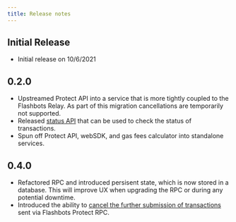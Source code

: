 ```yaml
---
title: Release notes
---
```


## Initial Release
- Initial release on 10/6/2021

## 0.2.0
- Upstreamed Protect API into a service that is more tightly coupled to the Flashbots Relay. As part of this migration cancellations are temporarily not supported.
- Released [status API](/flashbots-protect/rpc/status-api) that can be used to check the status of transactions.
- Spun off Protect API, webSDK, and gas fees calculator into standalone services.

## 0.4.0
- Refactored RPC and introduced persisent state, which is now stored in a database. This will improve UX when upgrading the RPC or during any potential downtime.
- Introduced the ability to [cancel the further submission of transactions](/flashbots-protect/rpc/cancellations) sent via Flashbots Protect RPC.